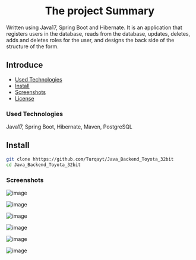 <h1 align="center">
 The project Summary
</h1>

Written using Java17, Spring Boot and Hibernate. It is an application that registers users in the database, reads from the database, updates, deletes, adds and deletes roles for the user, and designs the back side of the structure of the form.

## Introduce
+ [Used Technologies](#used-technologies)
+ [Install](#install)
+ [Screenshots](#screenshots)
+ [License](#license)

### Used Technologies
Java17, Spring Boot, Hibernate, Maven, PostgreSQL

## Install
```bash
git clone hhttps://github.com/Turqayt/Java_Backend_Toyota_32bit
cd Java_Backend_Toyota_32bit
```
### Screenshots

![image](https://user-images.githubusercontent.com/58841404/177055627-136eba75-c0bd-4bb2-9074-07705b2f0c30.png)

![image](https://user-images.githubusercontent.com/58841404/177055733-e9af9096-18d2-44ee-bbd9-3cb544a1de13.png)

![image](https://user-images.githubusercontent.com/58841404/177055756-3f8cc983-b185-4e7f-acc3-76d11f31b858.png)

![image](https://user-images.githubusercontent.com/58841404/177055791-5de35f70-1ac6-460e-a73f-3678d78aaf3d.png)

![image](https://user-images.githubusercontent.com/58841404/177055806-c2dad5c2-18b2-42c9-bcf6-07f0ce8caca2.png)

![image](https://user-images.githubusercontent.com/58841404/177055825-e5045b1b-51d9-434b-acb5-7fdae4d83a6a.png)






